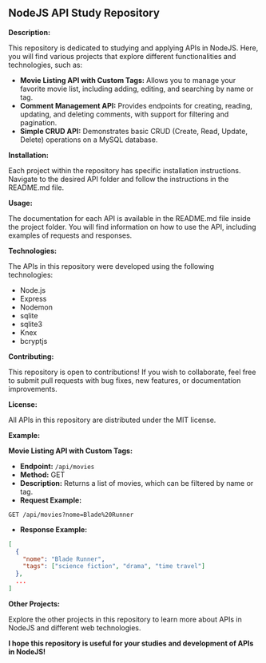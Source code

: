 ## NodeJS API Study Repository

**Description:**

This repository is dedicated to studying and applying APIs in NodeJS. Here, you will find various projects that explore different functionalities and technologies, such as:

* **Movie Listing API with Custom Tags:** Allows you to manage your favorite movie list, including adding, editing, and searching by name or tag.
* **Comment Management API:** Provides endpoints for creating, reading, updating, and deleting comments, with support for filtering and pagination.
* **Simple CRUD API:** Demonstrates basic CRUD (Create, Read, Update, Delete) operations on a MySQL database.

**Installation:**

Each project within the repository has specific installation instructions. Navigate to the desired API folder and follow the instructions in the README.md file.

**Usage:**

The documentation for each API is available in the README.md file inside the project folder. You will find information on how to use the API, including examples of requests and responses.

**Technologies:**

The APIs in this repository were developed using the following technologies:

* Node.js
* Express
* Nodemon
* sqlite
* sqlite3
* Knex
* bcryptjs

**Contributing:**

This repository is open to contributions! If you wish to collaborate, feel free to submit pull requests with bug fixes, new features, or documentation improvements.

**License:**

All APIs in this repository are distributed under the MIT license.

**Example:**

**Movie Listing API with Custom Tags:**

* **Endpoint:** `/api/movies`
* **Method:** GET
* **Description:** Returns a list of movies, which can be filtered by name or tag.
* **Request Example:**

```
GET /api/movies?nome=Blade%20Runner
```

* **Response Example:**

```json
[
  {
    "nome": "Blade Runner",
    "tags": ["science fiction", "drama", "time travel"]
  },
  ...
]
```

**Other Projects:**

Explore the other projects in this repository to learn more about APIs in NodeJS and different web technologies.

**I hope this repository is useful for your studies and development of APIs in NodeJS!**